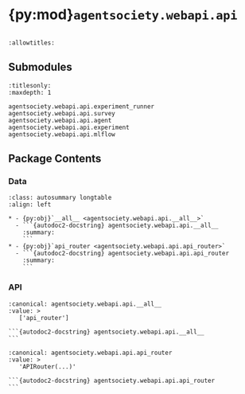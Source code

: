# {py:mod}`agentsociety.webapi.api`

```{py:module} agentsociety.webapi.api
```

```{autodoc2-docstring} agentsociety.webapi.api
:allowtitles:
```

## Submodules

```{toctree}
:titlesonly:
:maxdepth: 1

agentsociety.webapi.api.experiment_runner
agentsociety.webapi.api.survey
agentsociety.webapi.api.agent
agentsociety.webapi.api.experiment
agentsociety.webapi.api.mlflow
```

## Package Contents

### Data

````{list-table}
:class: autosummary longtable
:align: left

* - {py:obj}`__all__ <agentsociety.webapi.api.__all__>`
  - ```{autodoc2-docstring} agentsociety.webapi.api.__all__
    :summary:
    ```
* - {py:obj}`api_router <agentsociety.webapi.api.api_router>`
  - ```{autodoc2-docstring} agentsociety.webapi.api.api_router
    :summary:
    ```
````

### API

````{py:data} __all__
:canonical: agentsociety.webapi.api.__all__
:value: >
   ['api_router']

```{autodoc2-docstring} agentsociety.webapi.api.__all__
```

````

````{py:data} api_router
:canonical: agentsociety.webapi.api.api_router
:value: >
   'APIRouter(...)'

```{autodoc2-docstring} agentsociety.webapi.api.api_router
```

````
